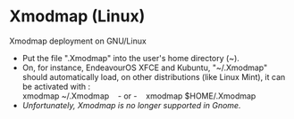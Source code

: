 # Xmodmap (Linux)

Xmodmap deployment on GNU/Linux

- Put the file ".Xmodmap" into the user's home directory (~).
- On, for instance, EndeavourOS XFCE and Kubuntu, "~/.Xmodmap" should automatically load, on other distributions (like Linux Mint), it can be activated with&nbsp;:  
xmodmap ~/.Xmodmap&nbsp;&nbsp;&nbsp;&nbsp;- or -&nbsp;&nbsp;&nbsp;&nbsp;xmodmap $HOME/.Xmodmap
- *Unfortunately, Xmodmap is no longer supported in Gnome.*
